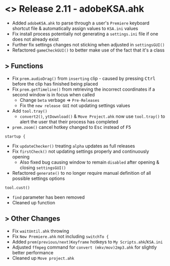# <> Release 2.11 - adobeKSA.ahk
- Added `adobeKSA.ahk` to parse through a user's `Premiere` keyboard shortcut file & automatically assign values to `KSA.ini` values
- Fix install process potentially not generating a `settings.ini` file if one does not already exist
- Further fix settings changes not sticking when adjusted in `settingsGUI()`
- Refactored `gameCheckGUI()` to better make use of the fact that it's a class

## > Functions
- Fix `prem.audioDrag()` from `inserting` clip - caused by pressing <kbd>Ctrl</kbd> before the clip has finished being placed
- Fix `prem.getTimeline()` from retrieving the incorrect coordinates if a second window is in focus when called
    - Change `beta` verbage => `Pre-Releases`
    - Fix the `new release GUI` not updating settings values
- Add `tool.tray()`
    - `convert2()`, `ytDownload()` & `Move Project.ahk` now use `tool.tray()` to alert the user that their process has completed
- `prem.zoom()` cancel hotkey changed to <kbd>Esc</kbd> instead of <kbd>F5</kbd>

`startup {`
- Fix `updateChecker()` treating `alpha` updates as full releases
- Fix `firstCheck()` not updating settings properly and continuously opening
    - Also fixed bug causing window to remain `disabled` after opening & closing `settingsGUI()`
- Refactored `generate()` to no longer require manual definition of all possible settings options

`tool.cust()`
- `find` parameter has been removed
- Cleaned up function

## > Other Changes
- Fix `waitUntil.ahk` throwing
- Fix `New Premiere.ahk` not including `switchTo {`
- Added `prem(previous/next)Keyframe` hotkeys to `My Scripts.ahk`/`KSA.ini`
- Adjusted `ffmpeg` command for `convert (mkv/mov)2mp3.ahk` for slightly better performance
- Cleaned up `Move project.ahk`